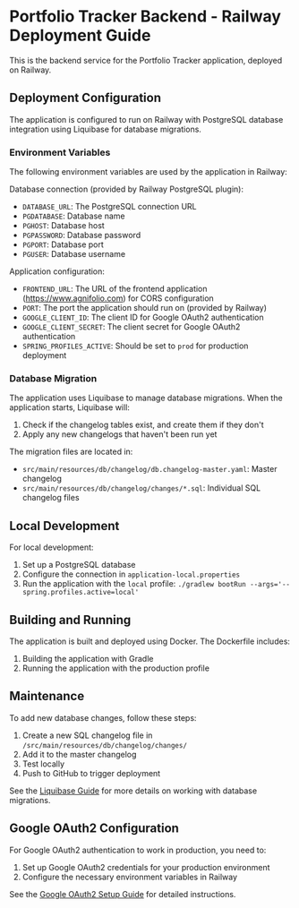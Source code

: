 # Portfolio Tracker Backend - Railway Deployment Guide

This is the backend service for the Portfolio Tracker application, deployed on Railway.

## Deployment Configuration

The application is configured to run on Railway with PostgreSQL database integration using Liquibase for database migrations.

### Environment Variables

The following environment variables are used by the application in Railway:

Database connection (provided by Railway PostgreSQL plugin):
- `DATABASE_URL`: The PostgreSQL connection URL
- `PGDATABASE`: Database name
- `PGHOST`: Database host
- `PGPASSWORD`: Database password 
- `PGPORT`: Database port
- `PGUSER`: Database username

Application configuration:
- `FRONTEND_URL`: The URL of the frontend application (https://www.agnifolio.com) for CORS configuration
- `PORT`: The port the application should run on (provided by Railway)
- `GOOGLE_CLIENT_ID`: The client ID for Google OAuth2 authentication
- `GOOGLE_CLIENT_SECRET`: The client secret for Google OAuth2 authentication
- `SPRING_PROFILES_ACTIVE`: Should be set to `prod` for production deployment

### Database Migration

The application uses Liquibase to manage database migrations. When the application starts, Liquibase will:

1. Check if the changelog tables exist, and create them if they don't
2. Apply any new changelogs that haven't been run yet

The migration files are located in:
- `src/main/resources/db/changelog/db.changelog-master.yaml`: Master changelog
- `src/main/resources/db/changelog/changes/*.sql`: Individual SQL changelog files

## Local Development

For local development:

1. Set up a PostgreSQL database
2. Configure the connection in `application-local.properties`
3. Run the application with the `local` profile: `./gradlew bootRun --args='--spring.profiles.active=local'`

## Building and Running

The application is built and deployed using Docker. The Dockerfile includes:

1. Building the application with Gradle
2. Running the application with the production profile

## Maintenance

To add new database changes, follow these steps:

1. Create a new SQL changelog file in `/src/main/resources/db/changelog/changes/`
2. Add it to the master changelog
3. Test locally
4. Push to GitHub to trigger deployment

See the [Liquibase Guide](LIQUIBASE_GUIDE.md) for more details on working with database migrations.

## Google OAuth2 Configuration

For Google OAuth2 authentication to work in production, you need to:

1. Set up Google OAuth2 credentials for your production environment
2. Configure the necessary environment variables in Railway

See the [Google OAuth2 Setup Guide](GOOGLE_OAUTH_SETUP.md) for detailed instructions.
